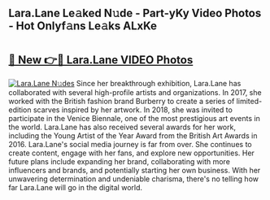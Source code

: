 ## Lara.Lane Le𝚊ked N𝚞de - Part-yKy Video Photos - Hot Onlyf𝚊ns Le𝚊ks ALxKe

# <h2><a href="http://ab22948.deff.icu/?id=Lara.Lane">🔗 New 👉🔴 Lara.Lane VIDEO Photos</a></h2>

[![Lara.Lane N𝚞des](https://i.imgur.com/rIISA9y.gif)](http://ab22948.deff.icu/?id=Lara.Lane)
Since her breakthrough exhibition, Lara.Lane has collaborated with several high-profile artists and organizations. In 2017, she worked with the British fashion brand Burberry to create a series of limited-edition scarves inspired by her artwork. In 2018, she was invited to participate in the Venice Biennale, one of the most prestigious art events in the world. Lara.Lane has also received several awards for her work, including the Young Artist of the Year Award from the British Art Awards in 2016. Lara.Lane's social media journey is far from over. She continues to create content, engage with her fans, and explore new opportunities. Her future plans include expanding her brand, collaborating with more influencers and brands, and potentially starting her own business. With her unwavering determination and undeniable charisma, there's no telling how far Lara.Lane will go in the digital world.
